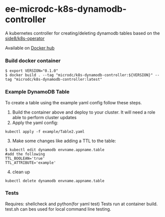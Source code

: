 # ee-microdc-k8s-dynamodb-controller
A kubernetes controller for creating/deleting dynamodb tables based on the [side8/k8s-operator](https://github.com/side8/k8s-operator)

Available on [Docker hub](https://hub.docker.com/r/equalexpertsmicrodc/k8s-dynamodb-controller/)


### Build docker container
```
$ export VERSION="0.1.0"
$ docker build . --tag "microdc/k8s-dynamodb-controller:${VERSION}" --tag "microdc/k8s-dynamodb-controller:latest"
```

### Example DynamoDB Table
To create a table using the example yaml config follow these steps.
1. Build the container above and deploy to your cluster. It will need a role able to perform cluster updates
2. Apply the yaml config:
```
kubectl apply -f example/Table2.yaml
```
3. Make some changes like adding a TTL to the table:
```
$ kubectl edit dynamodb envname.appname.table
#add the following
TTL_BOOLEAN='true'
TTL_ATTRIBUTE='example'
```
4. clean up
```
kubectl delete dynamodb envname.appname.table
```

### Tests
Requires: shellcheck and python(for yaml test)
Tests run at container build. test.sh can bes used for local command line testing.
